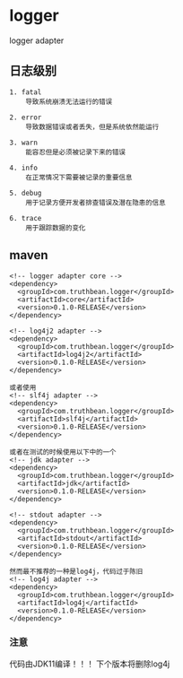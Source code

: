 # logger
logger adapter

## 日志级别
    1. fatal
        导致系统崩溃无法运行的错误
    
    2. error
        导致数据错误或者丢失，但是系统依然能运行
    
    3. warn
        能容忍但是必须被记录下来的错误
    
    4. info
        在正常情况下需要被记录的重要信息
    
    5. debug
        用于记录方便开发者排查错误及潜在隐患的信息
    
    6. trace
        用于跟踪数据的变化

## maven
    <!-- logger adapter core -->
    <dependency>
      <groupId>com.truthbean.logger</groupId>
      <artifactId>core</artifactId>
      <version>0.1.0-RELEASE</version>
    </dependency>

    <!-- log4j2 adapter -->
    <dependency>
      <groupId>com.truthbean.logger</groupId>
      <artifactId>log4j2</artifactId>
      <version>0.1.0-RELEASE</version>
    </dependency>

    或者使用
    <!-- slf4j adapter -->
    <dependency>
      <groupId>com.truthbean.logger</groupId>
      <artifactId>slf4j</artifactId>
      <version>0.1.0-RELEASE</version>
    </dependency>

    或者在测试的时候使用以下中的一个
    <!-- jdk adapter -->
    <dependency>
      <groupId>com.truthbean.logger</groupId>
      <artifactId>jdk</artifactId>
      <version>0.1.0-RELEASE</version>
    </dependency>

    <!-- stdout adapter -->
    <dependency>
      <groupId>com.truthbean.logger</groupId>
      <artifactId>stdout</artifactId>
      <version>0.1.0-RELEASE</version>
    </dependency>

    然而最不推荐的一种是log4j，代码过于陈旧
    <!-- log4j adapter -->
    <dependency>
      <groupId>com.truthbean.logger</groupId>
      <artifactId>log4j</artifactId>
      <version>0.1.0-RELEASE</version>
    </dependency>

### 注意
代码由JDK11编译！！！
下个版本将删除log4j